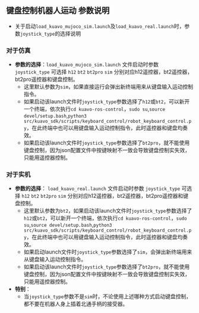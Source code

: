 ## 键盘控制机器人运动 参数说明

  - 关于启动`load_kuavo_mujoco_sim.launch`及`load_kuavo_real.launch`时，参数`joystick_type`的选择说明

### 对于仿真
  - **参数的选择**：`load_kuavo_mujoco_sim.launch` 文件启动时参数 `joystick_type` 可选择 `h12` `bt2` `bt2pro` `sim` 分别对应h12遥控器，bt2遥控器，bt2pro遥控器和键盘控制。
    - 这里默认参数为`sim`，如果直接运行会弹出新终端用来从键盘输入运动控制指令。
    - 如果启动该launch文件时`joystick_type`参数选择了`h12`或`bt2`，可以新开一个终端，依次执行`cd kuavo-ros-control`，`sudo su`,`source devel/setup.bash`,`python3 src/kuavo_sdk/scripts/keyboard_control/robot_keyboard_control.py`，在此终端中也可以用键盘输入运动控制指令，此时遥控器和键盘均奏效。
    - 如果启动该launch文件时`joystick_type`参数选择了`bt2pro`，就不能使用键盘控制，因为json配置文件中按键映射不一致会导致键盘控制实失效，只能用遥控器控制。

### 对于实机
  - **参数的选择**： `load_kuavo_real.launch` 文件启动时参数 `joystick_type` 可选择 `h12` `bt2` `bt2pro` `sim` 分别对应h12遥控器，bt2遥控器，bt2pro遥控器和键盘控制。
    - 这里默认参数为`bt2`，如果启动该launch文件时`joystick_type`参数选择了`h12`或`bt2`，可以新开一个终端，依次执行`cd kuavo-ros-control`，`sudo su`,`source devel/setup.bash`,`python3 src/kuavo_sdk/scripts/keyboard_control/robot_keyboard_control.py`，在此终端中也可以用键盘输入运动控制指令，此时遥控器和键盘均奏效。
    - 如果启动launch文件时`joystick_type`参数选择了`sim`，会弹出新终端用来从键盘输入运动控制指令。
    - 如果启动该launch文件时`joystick_type`参数选择了`bt2pro`，就不能使用键盘控制，因为json配置文件中按键映射不一致会导致键盘控制实失效，只能用遥控器控制。
  - **特别**：
    - 当`joystick_type`参数不是`sim`时，不论使用上述哪种方式启动键盘控制，都不要在机器人身上插着北通手柄的接受器。